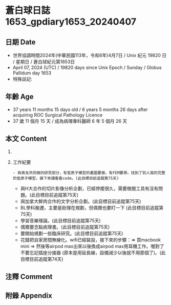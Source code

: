 [_metadata_:encoding]: - "utf-8"
[_metadata_:language]: - "zh-Hant-TW"
[_metadata_:fileformat]: - "markdown"
[_metadata_:MIME_type]: - "text/plain"
[_metadata_:markdown_version]: - "commonmark version 0.30"
[_metadata_:markdown_spec]: - "https://spec.commonmark.org/0.30/"

# 蒼白球日誌1653_gpdiary1653_20240407 #

## 日期 Date ##

* 世界協調時間2024年(中華民國113年，令和6年)4月7日 / Unix 紀元 19820 日 / 星期日 / 蒼白球紀元第1653日
* April 07, 2024 (UTC) / 19820 days since Unix Epoch / Sunday / Globus Pallidum day 1653
* 特殊註記:

## 年齡 Age ##

* 37 years 11 months 15 days old / 6 years 5 months 26 days after acquiring ROC Surgical Pathology Licence
* 37 歲 11 個月 15 天 / 成為病理專科醫師 6 年 5 個月 26 天

## 本文 Content ##

1. 

    
2. 工作紀要

       - 與男友共同做的研究部分，有氫原子模型的畫圖要做，有FEM要學。找到了別人寫的完整的氫原子模型，接下來讀看看code。(此目標目前追蹤第75天)
   - 與H大合作的切片影像分析企劃，已經停擺很久，需要檢閱工具有沒有問題。(此目標目前追蹤第75天)
   - 與加拿大鮮肉合作的文字分析企劃。(此目標目前追蹤第75天)
   - BL學科搬遷，主要是助理在規劃，但偶爾也要盯一下 (此目標目前追蹤第75天)
   - 學習音樂理論。(此目標目前追蹤第75天)
   - 偶爾要念點病理書。(此目標目前追蹤第75天)
   - 要開始規劃一些臨床研究。(此目標目前追蹤第75天)
   - 花錢把自家房間無線化。wifi已經裝設，接下來的步驟：=> 買macbook mini => 然後等airpod max出來以後換成airpod max用耳機工作。喔對了不要忘記插座分接器 (原本是用延長線，設備減少以後就不用那個了)。(此目標目前追蹤第74天)


## 注釋 Comment ##


## 附錄 Appendix ##

